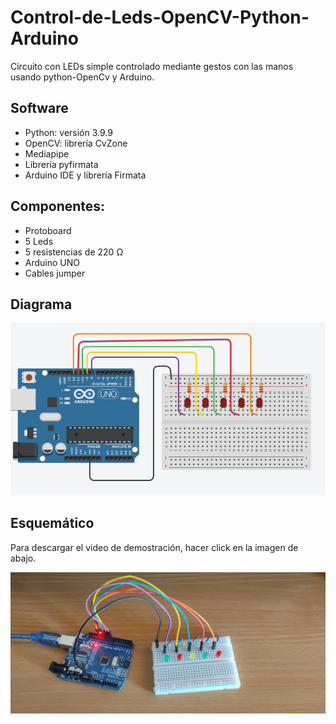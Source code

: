 # Control-de-Leds-OpenCV-Python-Arduino
Circuito con LEDs simple controlado mediante gestos con las manos usando python-OpenCv y Arduino.

## Software 
- Python: versión 3.9.9
- OpenCV: librería CvZone
- Mediapipe
- Librería pyfirmata
- Arduino IDE y librería Firmata 

## Componentes:
- Protoboard
- 5 Leds
- 5 resistencias de 220 Ω
- Arduino UNO
- Cables jumper

## Diagrama

![alt text](./Imagenes/diagrama.PNG)

## Esquemático
Para descargar el video de demostración, hacer click en la imagen de abajo.

[![Watch the video](https://raw.githubusercontent.com/Giancarlo0811/Control-de-Leds-OpenCV-Python-Arduino/main/Imagenes/esquematico1.jpg)](https://raw.githubusercontent.com/Giancarlo0811/Control-de-Leds-OpenCV-Python-Arduino/main/Video/demostracion.mp4)
